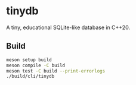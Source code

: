 # tinydb

A tiny, educational SQLite-like database in C++20.

## Build

```bash
meson setup build
meson compile -C build
meson test -C build --print-errorlogs
./build/cli/tinydb
```

